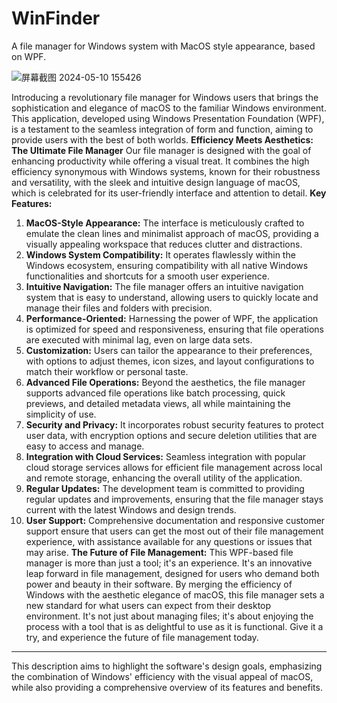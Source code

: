 # WinFinder
A file manager for Windows system with MacOS style appearance, based on WPF.

![屏幕截图 2024-05-10 155426](https://github.com/clzoc/WinFinder/assets/62627722/c59ee74c-29a2-4e9c-9a2b-42d78e65f425)


Introducing a revolutionary file manager for Windows users that brings the sophistication and elegance of macOS to the familiar Windows environment. This application, developed using Windows Presentation Foundation (WPF), is a testament to the seamless integration of form and function, aiming to provide users with the best of both worlds.
**Efficiency Meets Aesthetics: The Ultimate File Manager**
Our file manager is designed with the goal of enhancing productivity while offering a visual treat. It combines the high efficiency synonymous with Windows systems, known for their robustness and versatility, with the sleek and intuitive design language of macOS, which is celebrated for its user-friendly interface and attention to detail.
**Key Features:**
1. **MacOS-Style Appearance:** The interface is meticulously crafted to emulate the clean lines and minimalist approach of macOS, providing a visually appealing workspace that reduces clutter and distractions.
2. **Windows System Compatibility:** It operates flawlessly within the Windows ecosystem, ensuring compatibility with all native Windows functionalities and shortcuts for a smooth user experience.
3. **Intuitive Navigation:** The file manager offers an intuitive navigation system that is easy to understand, allowing users to quickly locate and manage their files and folders with precision.
4. **Performance-Oriented:** Harnessing the power of WPF, the application is optimized for speed and responsiveness, ensuring that file operations are executed with minimal lag, even on large data sets.
5. **Customization:** Users can tailor the appearance to their preferences, with options to adjust themes, icon sizes, and layout configurations to match their workflow or personal taste.
6. **Advanced File Operations:** Beyond the aesthetics, the file manager supports advanced file operations like batch processing, quick previews, and detailed metadata views, all while maintaining the simplicity of use.
7. **Security and Privacy:** It incorporates robust security features to protect user data, with encryption options and secure deletion utilities that are easy to access and manage.
8. **Integration with Cloud Services:** Seamless integration with popular cloud storage services allows for efficient file management across local and remote storage, enhancing the overall utility of the application.
9. **Regular Updates:** The development team is committed to providing regular updates and improvements, ensuring that the file manager stays current with the latest Windows and design trends.
10. **User Support:** Comprehensive documentation and responsive customer support ensure that users can get the most out of their file management experience, with assistance available for any questions or issues that may arise.
**The Future of File Management:**
This WPF-based file manager is more than just a tool; it's an experience. It's an innovative leap forward in file management, designed for users who demand both power and beauty in their software. By merging the efficiency of Windows with the aesthetic elegance of macOS, this file manager sets a new standard for what users can expect from their desktop environment. It's not just about managing files; it's about enjoying the process with a tool that is as delightful to use as it is functional. Give it a try, and experience the future of file management today.

--- 

This description aims to highlight the software's design goals, emphasizing the combination of Windows' efficiency with the visual appeal of macOS, while also providing a comprehensive overview of its features and benefits.

